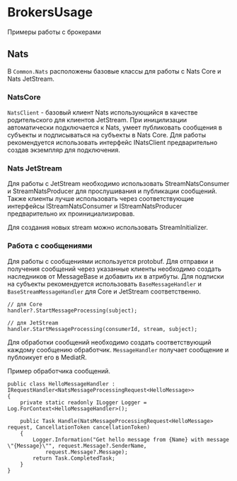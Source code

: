 # BrokersUsage
Примеры работы с брокерами


## Nats
В `Common.Nats` расположены базовые классы для работы с Nats Core и Nats JetStream.


### NatsCore
`NatsClient` - базовый клиент Nats использующийся в качестве родительского для клиентов JetStream. 
При иницилизации автоматически подключается к Nats, умеет публиковать сообщения в субъекты и подписываться на субъекты в Nats Core.
Для работы рекомендуется использовать интерфейс INatsClient предварительно создав экземпляр для подключения.


### Nats JetStream
Для работы с JetStream необходимо использовать StreamNatsConsumer и StreamNatsProducer для прослушивания и публикации сообщений. Также клиенты лучше использовать через соответствующие интерфейсы
IStreamNatsConsumer и IStreamNatsProducer предварительно их проинициализировав.

Для создания новых stream можно использовать StreamInitializer.

### Работа с сообщениями
Для работы с сообщениями используется protobuf. Для отправки и получения сообщений через указанные клиенты необходимо создать наследников от MessageBase и добавить их в атрибуты.
Для подписки на субъекты рекомендуется использовать `BaseMessageHandler` и `BaseStreamMessageHandler` для Core и JetStream соответственно.

```
// для Core
handler?.StartMessageProcessing(subject);

// для JetStream
handler.StartMessageProcessing(consumerId, stream, subject);
```

Для обработки сообщений необходимо создать соответствующий каждому сообщению обработчик.
`MessageHandler` получает сообщение и публоикует его в MediatR.

Пример обработчика сообщений.
```
public class HelloMessageHandler : IRequestHandler<NatsMessageProcessingRequest<HelloMessage>>
{
    private static readonly ILogger Logger = Log.ForContext<HelloMessageHandler>();

    public Task Handle(NatsMessageProcessingRequest<HelloMessage> request, CancellationToken cancellationToken)
    {
        Logger.Information("Get hello message from {Name} with message \"{Message}\"", request.Message?.SenderName,
            request.Message?.Message);
        return Task.CompletedTask;
    }
}
```